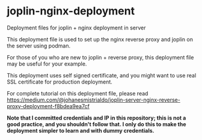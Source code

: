 # joplin-nginx-deployment
Deployment files for joplin + nginx deployment in server

This deployment file is used to set up the nginx reverse proxy and joplin on the server using podman.

For those of you who are new to joplin + reverse proxy, this deployment file may be useful for your example.

This deployment uses self signed certificate, and you might want to use real SSL certificate for production deployment.

For complete tutorial on this deployment file, please read https://medium.com/@johanesmistrialdo/joplin-server-nginx-reverse-proxy-deployment-f8bdea9ea7cf

**Note that I committed credentials and IP in this repository; this is not a good practice, and you shouldn't follow that. I only do this to make the deployment simpler to learn and with dummy credentials.**